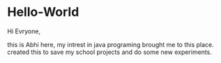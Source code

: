 # Hello-World

Hi Evryone,

this is Abhi here, my intrest in java programing brought me to this place.
created this to save my school projects and do some new experiments.
